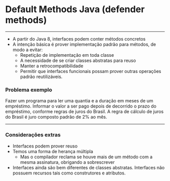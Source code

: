 # Default Methods Java (defender methods) 

---

- A partir do Java 8, interfaces podem conter métodos concretos
- A intenção básica é prover implementação padrão para métodos, de modo a evitar:
  * Repetição de implementação em toda classe 
  * A necessidade de se criar classes abstratas para reuso
  * Manter a retrocompatibilidade 
  * Permitir que interfaces funcionais possam prover outras operações padrão reutilizáveis.

### Problema exemplo
Fazer um programa para ler uma quantia e a duração em meses de um empréstimo. Informar o valor a ser pago depois de decorrido o prazo do empréstimo, conforme regras de juros do Brasil. A regra de cálculo de juros do Brasil é juro composto padrão de 2% ao mês.

---

### Considerações extras

- Interfaces podem prover reuso
- Temos uma forma de herança múltipla
  * Mas o compilador reclama se houve mais de um método com a mesma assinatura, obrigando a sobrescrever
- Interfaces ainda são bem diferentes de classes abstratas. Interfaces não possuem recursos tais como construtores e atributos.
